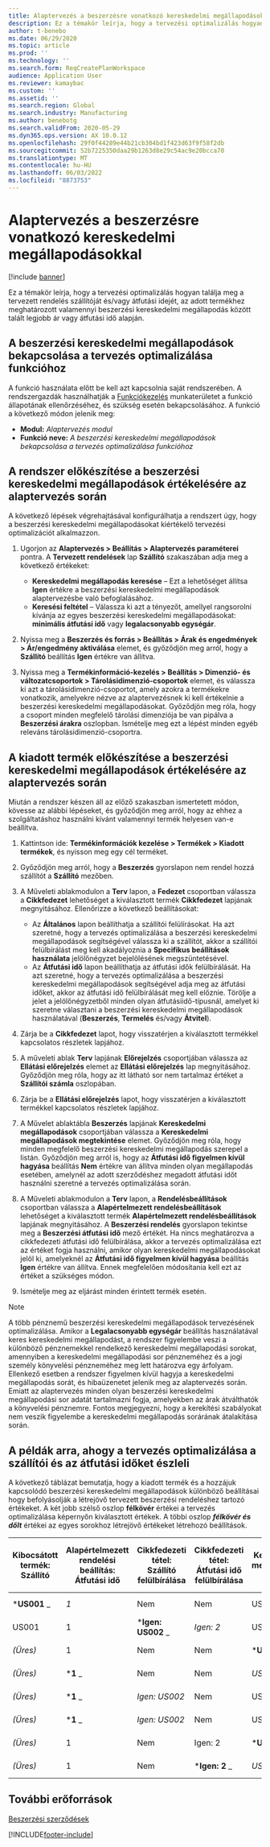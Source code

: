 ```yaml
---
title: Alaptervezés a beszerzésre vonatkozó kereskedelmi megállapodásokkal
description: Ez a témakör leírja, hogy a tervezési optimalizálás hogyan találja meg a tervezett rendelés szállítóját és/vagy átfutási idejét a beszerzési kereskedelmi megállapodásokban található legjobb ár vagy átfutási idő alapján.
author: t-benebo
ms.date: 06/29/2020
ms.topic: article
ms.prod: ''
ms.technology: ''
ms.search.form: ReqCreatePlanWorkspace
audience: Application User
ms.reviewer: kamaybac
ms.custom: ''
ms.assetid: ''
ms.search.region: Global
ms.search.industry: Manufacturing
ms.author: benebotg
ms.search.validFrom: 2020-05-29
ms.dyn365.ops.version: AX 10.0.12
ms.openlocfilehash: 29f0f44289e44b21cb304bd1f423d63f9f58f2db
ms.sourcegitcommit: 52b7225350daa29b1263d8e29c54ac9e20bcca70
ms.translationtype: MT
ms.contentlocale: hu-HU
ms.lasthandoff: 06/03/2022
ms.locfileid: "8873753"
---
```

# <a name="master-planning-with-purchase-trade-agreements"></a>Alaptervezés a beszerzésre vonatkozó kereskedelmi megállapodásokkal

[!include [banner](../../includes/banner.md)]

Ez a témakör leírja, hogy a tervezési optimalizálás hogyan találja meg a tervezett rendelés szállítóját és/vagy átfutási idejét, az adott termékhez meghatározott valamennyi beszerzési kereskedelmi megállapodás között talált legjobb ár vagy átfutási idő alapján.

## <a name="turn-on-the-purchase-trade-agreements-for-planning-optimization-feature"></a>A beszerzési kereskedelmi megállapodások bekapcsolása a tervezés optimalizálása funkcióhoz

A funkció használata előtt be kell azt kapcsolnia saját rendszerében. A rendszergazdák használhatják a [Funkciókezelés](../../../fin-ops-core/fin-ops/get-started/feature-management/feature-management-overview.md) munkaterületet a funkció állapotának ellenőrzéséhez, és szükség esetén bekapcsolásához. A funkció a következő módon jelenik meg:

- **Modul:** *Alaptervezés modul*
- **Funkció neve:** *A beszerzési kereskedelmi megállapodások bekapcsolása a tervezés optimalizálása funkcióhoz*

## <a name="prepare-your-system-to-evaluate-purchase-trade-agreements-during-master-planning"></a>A rendszer előkészítése a beszerzési kereskedelmi megállapodások értékelésére az alaptervezés során

A következő lépések végrehajtásával konfigurálhatja a rendszert úgy, hogy a beszerzési kereskedelmi megállapodásokat kiértékelő tervezési optimalizációt alkalmazzon.

1. Ugorjon az **Alaptervezés \> Beállítás \> Alaptervezés paraméterei** pontra. A **Tervezett rendelések** lap **Szállító** szakaszában adja meg a következő értékeket:

    - **Kereskedelmi megállapodás keresése** – Ezt a lehetőséget állítsa **Igen** értékre a beszerzési kereskedelmi megállapodások alaptervezésbe való befoglalásához.
    - **Keresési feltétel** – Válassza ki azt a tényezőt, amellyel rangsorolni kívánja az egyes beszerzési kereskedelmi megállapodásokat: **minimális átfutási idő** vagy **legalacsonyabb egységár**.

1. Nyissa meg a **Beszerzés és forrás \> Beállítás \> Árak és engedmények \> Ár/engedmény aktiválása** elemet, és győződjön meg arról, hogy a **Szállító** beállítás **Igen** értékre van állítva.
1. Nyissa meg a **Termékinformáció-kezelés \> Beállítás \> Dimenzió- és változatcsoportok \> Tárolásidimenzió-csoportok** elemet, és válassza ki azt a tárolásidimenzió-csoportot, amely azokra a termékekre vonatkozik, amelyekre nézve az alaptervezésnek ki kell értékelnie a beszerzési kereskedelmi megállapodásokat. Győződjön meg róla, hogy a csoport minden megfelelő tárolási dimenziója be van pipálva a **Beszerzési árakra** oszlopban. Ismételje meg ezt a lépést minden egyéb releváns tárolásidimenzió-csoportra.

## <a name="prepare-a-released-product-to-evaluate-purchase-trade-agreements-during-master-planning"></a>A kiadott termék előkészítése a beszerzési kereskedelmi megállapodások értékelésére az alaptervezés során

Miután a rendszer készen áll az előző szakaszban ismertetett módon, kövesse az alábbi lépéseket, és győződjön meg arról, hogy az ehhez a szolgáltatáshoz használni kívánt valamennyi termék helyesen van-e beállítva.

1. Kattintson ide: **Termékinformációk kezelése \> Termékek \> Kiadott termékek**, és nyisson meg egy cél terméket.
1. Győződjön meg arról, hogy a **Beszerzés** gyorslapon nem rendel hozzá szállítót a **Szállító** mezőben.
1. A Műveleti ablakmodulon a **Terv** lapon, a **Fedezet** csoportban válassza a **Cikkfedezet** lehetőséget a kiválasztott termék **Cikkfedezet** lapjának megnyitásához. Ellenőrizze a következő beállításokat:

    - Az **Általános** lapon beállíthatja a szállítói felülírásokat. Ha azt szeretné, hogy a tervezés optimalizálása a beszerzési kereskedelmi megállapodások segítségével válassza ki a szállítót, akkor a szállítói felülbírálást meg kell akadályoznia a **Specifikus beállítások használata** jelölőnégyzet bejelölésének megszüntetésével.
    - Az **Átfutási idő** lapon beállíthatja az átfutási idők felülbírálását. Ha azt szeretné, hogy a tervezés optimalizálása a beszerzési kereskedelmi megállapodások segítségével adja meg az átfutási időket, akkor az átfutási idő felülbírálását meg kell előznie. Törölje a jelet a jelölőnégyzetből minden olyan átfutásiidő-típusnál, amelyet ki szeretne választani a beszerzési kereskedelmi megállapodások használatával (**Beszerzés**, **Termelés** és/vagy **Átvitel**).

1. Zárja be a **Cikkfedezet** lapot, hogy visszatérjen a kiválasztott termékkel kapcsolatos részletek lapjához.
1. A műveleti ablak **Terv** lapjának **Előrejelzés** csoportjában válassza az **Ellátási előrejelzés** elemet az **Ellátási előrejelzés** lap megnyitásához. Győződjön meg róla, hogy az itt látható sor nem tartalmaz értéket a **Szállítói számla** oszlopában.
1. Zárja be a **Ellátási előrejelzés** lapot, hogy visszatérjen a kiválasztott termékkel kapcsolatos részletek lapjához.
1. A Művelet ablaktábla **Beszerzés** lapjának **Kereskedelmi megállapodások** csoportjában válassza a **Kereskedelmi megállapodások megtekintése** elemet. Győződjön meg róla, hogy minden megfelelő beszerzési kereskedelmi megállapodás szerepel a listán. Győződjön meg arról is, hogy az **Átfutási idő figyelmen kívül hagyása** beállítás **Nem** értékre van állítva minden olyan megállapodás esetében, amelynél az adott szerződéshez megadott átfutási időt használni szeretné a tervezés optimalizálása során.
1. A Műveleti ablakmodulon a **Terv** lapon, a **Rendelésbeállítások** csoportban válassza a **Alapértelmezett rendelésbeállítások** lehetőséget a kiválasztott termék **Alapértelmezett rendelésbeállítások** lapjának megnyitásához. A **Beszerzési rendelés** gyorslapon tekintse meg a **Beszerzési átfutási idő** mező értékét. Ha nincs meghatározva a cikkfedezeti átfutási idő felülbírálása, akkor a tervezés optimalizálása ezt az értéket fogja használni, amikor olyan kereskedelmi megállapodásokat jelöl ki, amelyeknél az **Átfutási idő figyelmen kívül hagyása** beállítás **Igen** értékre van állítva. Ennek megfelelően módosítania kell ezt az értéket a szükséges módon.
1. Ismételje meg az eljárást minden érintett termék esetén.

> [!NOTE]
> A több pénznemű beszerzési kereskedelmi megállapodások tervezésének optimalizálása. Amikor a **Legalacsonyabb egységár** beállítás használatával keres kereskedelmi megállapodást, a rendszer figyelembe veszi a különböző pénznemekkel rendelkező kereskedelmi megállapodási sorokat, amennyiben a kereskedelmi megállapodási sor pénzneméhez és a jogi személy könyvelési pénzneméhez meg lett határozva egy árfolyam. Ellenkező esetben a rendszer figyelmen kívül hagyja a kereskedelmi megállapodás sorát, és hibaüzenetet jelenik meg az alaptervezés során. Emiatt az alaptervezés minden olyan beszerzési kereskedelmi megállapodási sor adatát tartalmazni fogja, amelyekben az árak átválthatók a könyvelési pénznemre. Fontos megjegyezni, hogy a kerekítési szabályokat nem veszik figyelembe a kereskedelmi megállapodás sorárának átalakítása során.

## <a name="examples-of-how-planning-optimization-finds-vendor-and-lead-times"></a>A példák arra, ahogy a tervezés optimalizálása a szállítói és az átfutási időket észleli

A következő táblázat bemutatja, hogy a kiadott termék és a hozzájuk kapcsolódó beszerzési kereskedelmi megállapodások különböző beállításai hogy befolyásolják a létrejövő tervezett beszerzési rendeléshez tartozó értékeket. A két jobb szélső oszlop **félkövér** értékei a tervezés optimalizálása képernyőn kiválasztott értékek. A többi oszlop **_félkövér és dőlt_** értékei az egyes sorokhoz létrejövő értékeket létrehozó beállítások.

| Kibocsátott termék: Szállító | Alapértelmezett rendelési beállítás: Átfutási idő | Cikkfedezeti tétel: Szállító felülbírálása | Cikkfedezeti tétel: Átfutási idő felülbírálása | Kereskedelmi megállapodás: Szállító | Kereskedelmi megállapodás: Átfutási idő | Kereskedelmi megállapodás: Átfutási idő figyelmen kívül hagyása | Létrejövő szállító | Létrejövő átfutási idő |
| --- | --- | --- | --- | --- | --- | --- | --- | --- |
| ***US001** _ | _*_1_*_ | Nem | Nem | US003 | 3 | Nem | _ *US001** | **1** |
| US001 | 1 | ***Igen: US002** _ | _*_Igen: 2_*_ | US003 | 3 | Nem | _ *US002** | **2** |
| *(Üres)* | 1 | Nem | Nem | ***US003** _ | _*_3_*_ | Nem | _ *US003** | **3** |
| *(Üres)* | ***1** _ | Nem | Nem | _*_US003_*_ | 3 | Igen | _ *US003** | **1** |
| *(Üres)* | ***1** _ | _*_Igen: US002_*_ | Nem | US003 | 3 | Nem | _ *US002** | **1** |
| *(Üres)* | ***1** _ | _*_Igen: US002_*_ | Nem | US003 | 3 | Nem | _ *US002** | **1** |
| *(Üres)* | 1 | Nem | Igen: 2 | ***US003** _ | _*_3_*_ | Nem | _ *US003** | **3** |
| *(Üres)* | 1 | Nem | ***Igen: 2** _ | _*_US003_*_ | 3 | Igen | _ *US003** | **2** |

## <a name="additional-resources"></a>További erőforrások

[Beszerzési szerződések](../../procurement/purchase-agreements.md)


[!INCLUDE[footer-include](../../../includes/footer-banner.md)]
